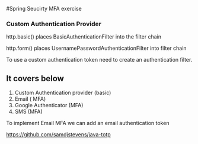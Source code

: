 #Spring Seucirty MFA exercise


### Custom Authentication Provider




http.basic() places BasicAuthenticationFilter into the filter chain

http.form() places UsernamePasswordAuthenticationFilter into filter chain


To use a custom authentication token need to create an authentication filter.


## It covers below

1. Custom Authentication provider  (basic)
2. Email  ( MFA)
3. Google Authenticator (MFA)
4. SMS (MFA)



To implement Email MFA we can add an email authentication token 


https://github.com/samdjstevens/java-totp
